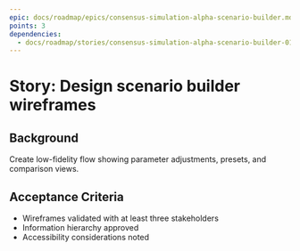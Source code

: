 ```yaml
---
epic: docs/roadmap/epics/consensus-simulation-alpha-scenario-builder.md
points: 3
dependencies:
  - docs/roadmap/stories/consensus-simulation-alpha-scenario-builder-01-ux-research.md
---
```

# Story: Design scenario builder wireframes

## Background
Create low-fidelity flow showing parameter adjustments, presets, and comparison views.

## Acceptance Criteria
- Wireframes validated with at least three stakeholders
- Information hierarchy approved
- Accessibility considerations noted

